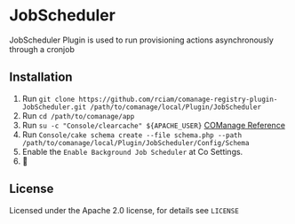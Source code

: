 # JobScheduler

JobScheduler Plugin is used to run provisioning actions asynchronously through a cronjob

## Installation

1. Run `git clone https://github.com/rciam/comanage-registry-plugin-JobScheduler.git /path/to/comanage/local/Plugin/JobScheduler`
2. Run `cd /path/to/comanage/app`
3. Run `su -c "Console/clearcache" ${APACHE_USER}` [COManage Reference](https://spaces.at.internet2.edu/display/COmanage/Installing+and+Enabling+Registry+Plugins)
4. Run `Console/cake schema create --file schema.php --path /path/to/comanage/local/Plugin/JobScheduler/Config/Schema`
5. Enable the `Enable Background Job Scheduler` at Co Settings.
6. 🍺

## License

Licensed under the Apache 2.0 license, for details see `LICENSE`
